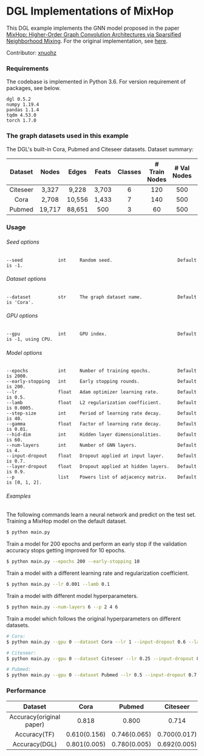 # DGL Implementations of MixHop

This DGL example implements the GNN model proposed in the paper [MixHop: Higher-Order Graph Convolution Architectures via Sparsified Neighborhood Mixing](https://arxiv.org/abs/1905.00067). For the original implementation, see [here](https://github.com/samihaija/mixhop).

Contributor: [xnuohz](https://github.com/xnuohz)

### Requirements
The codebase is implemented in Python 3.6. For version requirement of packages, see below.

```
dgl 0.5.2
numpy 1.19.4
pandas 1.1.4
tqdm 4.53.0
torch 1.7.0
```

### The graph datasets used in this example

The DGL's built-in Cora, Pubmed and Citeseer datasets. Dataset summary:

| Dataset | Nodes | Edges | Feats | Classes | # Train Nodes | # Val Nodes | # Test Nodes |
| :-: | :-: | :-: | :-: | :-: | :-: | :-: | :-: |
| Citeseer | 3,327 | 9,228 | 3,703 | 6 | 120 | 500 | 1000 |
| Cora | 2,708 | 10,556 | 1,433 | 7 | 140 | 500 | 1000 |
| Pubmed | 19,717 | 88,651 | 500 | 3 | 60 | 500 | 1000 |

### Usage

###### Seed options
```
--seed             int     Random seed.                        Default is -1.
```

###### Dataset options
```
--dataset          str     The graph dataset name.             Default is 'Cora'.
```

###### GPU options
```
--gpu              int     GPU index.                          Default is -1, using CPU.
```

###### Model options
```
--epochs           int     Number of training epochs.          Default is 2000.
--early-stopping   int     Early stopping rounds.              Default is 200.
--lr               float   Adam optimizer learning rate.       Default is 0.5.
--lamb             float   L2 regularization coefficient.      Default is 0.0005.
--step-size        int     Period of learning rate decay.      Default is 40.
--gamma            float   Factor of learning rate decay.      Default is 0.01.
--hid-dim          int     Hidden layer dimensionalities.      Default is 60.
--num-layers       int     Number of GNN layers.               Default is 4.
--input-dropout    float   Dropout applied at input layer.     Default is 0.7.
--layer-dropout    float   Dropout applied at hidden layers.   Default is 0.9.
--p                list    Powers list of adjacency matrix.    Default is [0, 1, 2].
```

###### Examples

The following commands learn a neural network and predict on the test set.
Training a MixHop model on the default dataset.
```bash
$ python main.py
```
Train a model for 200 epochs and perform an early stop if the validation accuracy stops getting improved for 10 epochs.
```bash
$ python main.py --epochs 200 --early-stopping 10
```
Train a model with a different learning rate and regularization coefficient.
```bash
$ python main.py --lr 0.001 --lamb 0.1
```
Train a model with different model hyperparameters.
```bash
$ python main.py --num-layers 6 --p 2 4 6
```
Train a model which follows the original hyperparameters on different datasets.
```bash
# Cora:
$ python main.py --gpu 0 --dataset Cora --lr 1 --input-dropout 0.6 --lamb 5e-3 --hid-dim 100 --num-layers 3 --seed 9

# Citeseer:
$ python main.py --gpu 0 --dataset Citeseer --lr 0.25 --input-dropout 0.5 --lamb 5e-3 --hid-dim 60 --num-layers 3 --seed 6

# Pubmed:
$ python main.py --gpu 0 --dataset Pubmed --lr 0.5 --input-dropout 0.7 --lamb 5e-3 --hid-dim 60 --num-layers 3 --seed 6
```

### Performance

| Dataset | Cora | Pubmed | Citeseer |
| :-: | :-: | :-: | :-: |
| Accuracy(original paper) | 0.818 | 0.800 | 0.714 |
| Accuracy(TF) | 0.610(0.156) | 0.746(0.065) | 0.700(0.017) |
| Accuracy(DGL) | 0.801(0.005) | 0.780(0.005) | 0.692(0.005) |